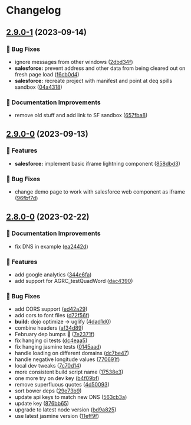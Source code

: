 # Changelog

## [2.9.0-1](https://github.com/agrc/deq-spills/compare/v2.9.0-0...v2.9.0-1) (2023-09-14)


### 🐛 Bug Fixes

* ignore messages from other windows ([2dbd34f](https://github.com/agrc/deq-spills/commit/2dbd34f26b13af4c504bef67125f09d293706247))
* **salesforce:** prevent address and other data from being cleared out on fresh page load ([f6cb0d4](https://github.com/agrc/deq-spills/commit/f6cb0d4f225a1c00c05618e73417994045e3f5f9))
* **salesforce:** recreate project with manifest and point at deq spills sandbox ([04a4318](https://github.com/agrc/deq-spills/commit/04a43183718bc92f59b8bbb265747a5f2a28d24c))


### 📖 Documentation Improvements

* remove old stuff and add link to SF sandbox ([657fba8](https://github.com/agrc/deq-spills/commit/657fba8d004266144821fbce0c608da752be393a))

## [2.9.0-0](https://github.com/agrc/deq-spills/compare/v2.8.0-0...v2.9.0-0) (2023-09-13)


### 🚀 Features

* **salesforce:** implement basic iframe lightning component ([858dbd3](https://github.com/agrc/deq-spills/commit/858dbd30ad4de0d7e159d7e6e9b13000a0124a96))


### 🐛 Bug Fixes

* change demo page to work with salesforce web component as iframe ([96fbf7d](https://github.com/agrc/deq-spills/commit/96fbf7d0cd48c741c4f3910265ef145db265b293))

## [2.8.0-0](https://github.com/agrc/deq-spills/compare/v2.7.3...v2.8.0-0) (2023-02-22)


### 📖 Documentation Improvements

* fix DNS in example ([ea2442d](https://github.com/agrc/deq-spills/commit/ea2442dfe586c07e9c0ea4bdee8af322dd0ffbc1))


### 🚀 Features

* add google analytics ([344e6fa](https://github.com/agrc/deq-spills/commit/344e6fa718102ca483a6883d68b47154738f2c66))
* add support for AGRC_testQuadWord ([dac4390](https://github.com/agrc/deq-spills/commit/dac4390504b071cfb9c20b144d4e106ecbd3d21c))


### 🐛 Bug Fixes

* add CORS support ([ed42a29](https://github.com/agrc/deq-spills/commit/ed42a297f19e7b8df9b588e529b8de6d48473797))
* add cors to font files ([d72f56f](https://github.com/agrc/deq-spills/commit/d72f56f7947498ae06633d40b45fe1cf09ec278d))
* **build:** dojo optimize -&gt; uglify ([4dad1d0](https://github.com/agrc/deq-spills/commit/4dad1d0c39d4e9230b38266639335711f6e6b348))
* combine headers ([af34d89](https://github.com/agrc/deq-spills/commit/af34d890deeb36e5c804736fda56efb40a04b813))
* February dep bumps 🌲 ([7e2371f](https://github.com/agrc/deq-spills/commit/7e2371fc278afe01dc370aae3e0abd295cbc60f1))
* fix hanging ci tests ([dc4eaa5](https://github.com/agrc/deq-spills/commit/dc4eaa5813d57de43ee1783cf7cd618243766315))
* fix hanging jasmine tests ([0145aad](https://github.com/agrc/deq-spills/commit/0145aada41625be0339c6148c0824af470de1735))
* handle loading on different domains ([dc7be47](https://github.com/agrc/deq-spills/commit/dc7be47c8dcda2d5f0faa57a821e76c44dd36dcb))
* handle negative longitude values ([770691f](https://github.com/agrc/deq-spills/commit/770691f9c8e2a6380201f2924c4af416cc503500))
* local dev tweaks ([7c70d14](https://github.com/agrc/deq-spills/commit/7c70d14464b7d278b88d2140a0f91d0ed71702ab))
* more consistent build script name ([17538e3](https://github.com/agrc/deq-spills/commit/17538e322d446544f038a069abdecda7f6f44874))
* one more try on dev key ([b4f09bf](https://github.com/agrc/deq-spills/commit/b4f09bfdd5c203d2c50bd2bb02b9a046b054ba0e))
* remove superfluous quotes ([4d50093](https://github.com/agrc/deq-spills/commit/4d50093f13bd7c41136658300fff579948b5ec02))
* sort bower deps ([29e73b9](https://github.com/agrc/deq-spills/commit/29e73b96e55cebaa6ae62acd73ad14a1d7ae6d23))
* update api keys to match new DNS ([563cb3a](https://github.com/agrc/deq-spills/commit/563cb3a8d5f4a7b47ccf52db136976569dce1263))
* update key ([876bb65](https://github.com/agrc/deq-spills/commit/876bb65aaaf71627a5e644373df777052f1a43a2))
* upgrade to latest node version ([bd9a825](https://github.com/agrc/deq-spills/commit/bd9a825d91de3f9f4ad806da5254a789936182c7))
* use latest jasmine version ([11eff9f](https://github.com/agrc/deq-spills/commit/11eff9fab8c079991d0f85fd8c76c5ea46c02d3b))
